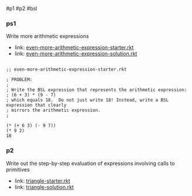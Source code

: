 #p1 #p2 #bsl

### **ps1**
Write more arithmetic expressions
-  link: [even-more-arithmetic-expression-starter.rkt](https://s3.amazonaws.com/edx-course-spdx-kiczales/HTC/even-more-arithmetic-expression-starter.rkt "even-more-arithmetic-expression-starter.rkt")
-  link: [even-more-arithmetic-expression-solution.rkt](https://s3.amazonaws.com/edx-course-spdx-kiczales/HTC/even-more-arithmetic-expression-solution.rkt "even-more-arithmetic-expression-solution.rkt")
```LISP

;; even-more-arithmetic-expression-starter.rkt

; PROBLEM: 
; 
; Write the BSL expression that represents the arithmetic expression:     
; (6 + 3) * (9 - 7)
; which equals 18.  Do not just write 18! Instead, write a BSL expression that clearly 
; mirrors the arithmetic expression.
; 

(* (+ 6 3) (- 9 7))
(* 9 2)
18
```
### p2
Write out the step-by-step evaluation of expressions involving calls to primitives
-  link: [triangle-starter.rkt](https://s3.amazonaws.com/edx-course-spdx-kiczales/HTC/triangle-starter.rkt "triangle-starter.rkt")
-  link: [triangle-solution.rkt](https://s3.amazonaws.com/edx-course-spdx-kiczales/HTC/triangle-solution.rkt "triangle-solution.rkt")

```LISP

```